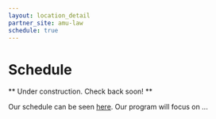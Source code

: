 ```yaml
---
layout: location_detail
partner_site: amu-law
schedule: true
---
```


# Schedule

** Under construction. Check back soon! **

Our schedule can be seen [here](https://www.google.com). Our program will focus on ...
